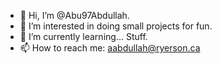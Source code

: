 - 👋 Hi, I’m @Abu97Abdullah.
- 👀 I’m interested in doing small projects for fun.
- 🌱 I’m currently learning... Stuff.
- 📫 How to reach me: aabdullah@ryerson.ca

<!---
Abu97Abdullah/Abu97Abdullah is a ✨ special ✨ repository because its `README.md` (this file) appears on your GitHub profile.
You can click the Preview link to take a look at your changes.
--->

